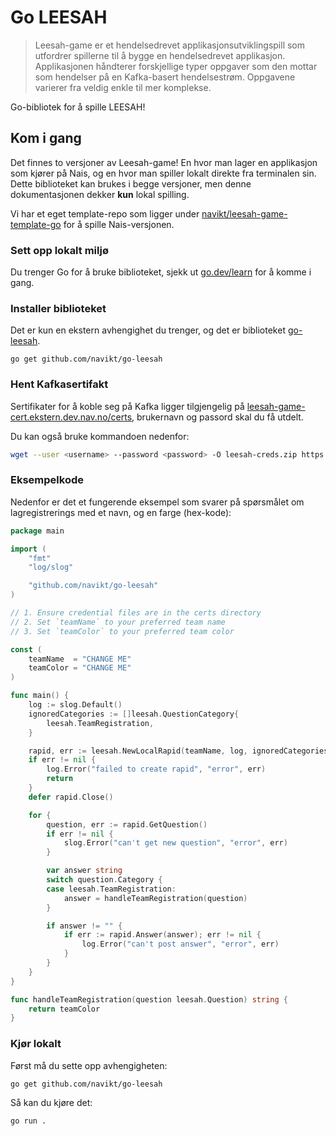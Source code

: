 # Go LEESAH

> Leesah-game er et hendelsedrevet applikasjonsutviklingspill som utfordrer spillerne til å bygge en hendelsedrevet applikasjon. 
> Applikasjonen håndterer forskjellige typer oppgaver som den mottar som hendelser på en Kafka-basert hendelsestrøm.
> Oppgavene varierer fra veldig enkle til mer komplekse.

Go-bibliotek for å spille LEESAH!

## Kom i gang

Det finnes to versjoner av Leesah-game!
En hvor man lager en applikasjon som kjører på Nais, og en hvor man spiller lokalt direkte fra terminalen sin.
Dette biblioteket kan brukes i begge versjoner, men denne dokumentasjonen dekker **kun** lokal spilling.

Vi har et eget template-repo som ligger under [navikt/leesah-game-template-go](https://github.com/navikt/leesah-game-template-go) for å spille Nais-versjonen.


### Sett opp lokalt miljø

Du trenger Go for å bruke biblioteket, sjekk ut [go.dev/learn](https://go.dev/learn/) for å komme i gang.

### Installer biblioteket

Det er kun en ekstern avhengighet du trenger, og det er biblioteket [go-leesah](https://pkg.go.dev/github.com/navikt/go-leesah).

```shell
go get github.com/navikt/go-leesah
```

### Hent Kafkasertifakt

Sertifikater for å koble seg på Kafka ligger tilgjengelig på [leesah-game-cert.ekstern.dev.nav.no/certs](https://leesah-game-cert.ekstern.dev.nav.no/certs), brukernavn og passord skal du få utdelt.

Du kan også bruke kommandoen nedenfor:

```bash
wget --user <username> --password <password> -O leesah-creds.zip https://leesah-game-cert.ekstern.dev.nav.no/certs && unzip leesah-creds.zip 
```

### Eksempelkode

Nedenfor er det et fungerende eksempel som svarer på spørsmålet om lagregistrerings med et navn, og en farge (hex-kode):

```go
package main

import (
	"fmt"
	"log/slog"

	"github.com/navikt/go-leesah"
)

// 1. Ensure credential files are in the certs directory
// 2. Set `teamName` to your preferred team name
// 3. Set `teamColor` to your preferred team color

const (
    teamName  = "CHANGE ME"
    teamColor = "CHANGE ME"
)

func main() {
    log := slog.Default()
	ignoredCategories := []leesah.QuestionCategory{
		leesah.TeamRegistration,
	}

	rapid, err := leesah.NewLocalRapid(teamName, log, ignoredCategories)
	if err != nil {
		log.Error("failed to create rapid", "error", err)
		return
	}
	defer rapid.Close()

	for {
		question, err := rapid.GetQuestion()
		if err != nil {
			slog.Error("can't get new question", "error", err)
		}

		var answer string
		switch question.Category {
		case leesah.TeamRegistration:
			answer = handleTeamRegistration(question)
		}

		if answer != "" {
			if err := rapid.Answer(answer); err != nil {
				log.Error("can't post answer", "error", err)
			}
		}
	}
}

func handleTeamRegistration(question leesah.Question) string {
	return teamColor
}
```

### Kjør lokalt

Først må du sette opp avhengigheten:

```shell
go get github.com/navikt/go-leesah
```

Så kan du kjøre det:

```shell
go run .
```
